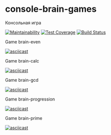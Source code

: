 # console-brain-games
Консольная игра

[![Maintainability](https://api.codeclimate.com/v1/badges/bd5980f24b48e0616614/maintainability)](https://codeclimate.com/github/CoraloReef/cli-brain-games/maintainability)
[![Test Coverage](https://api.codeclimate.com/v1/badges/bd5980f24b48e0616614/test_coverage)](https://codeclimate.com/github/CoraloReef/cli-brain-games/test_coverage)
[![Build Status](https://travis-ci.org/CoraloReef/cli-brain-games.svg?branch=master)](https://travis-ci.org/CoraloReef/cli-brain-games)


Game brain-even

[![asciicast](https://asciinema.org/a/zt58JHT8VyFGNwQOJ0Zb7tLhU.svg)](https://asciinema.org/a/zt58JHT8VyFGNwQOJ0Zb7tLhU)


Game brain-calc

[![asciicast](https://asciinema.org/a/b3bcayiNKy06h64xLwy1pf3yY.svg)](https://asciinema.org/a/b3bcayiNKy06h64xLwy1pf3yY)


Game brain-gcd

[![asciicast](https://asciinema.org/a/5mTyz86AB6hqcEIxHyYBl0iej.svg)](https://asciinema.org/a/5mTyz86AB6hqcEIxHyYBl0iej)


Game brain-progression

[![asciicast](https://asciinema.org/a/C8TzlVtL6yD4RNII30IMBC8td.svg)](https://asciinema.org/a/C8TzlVtL6yD4RNII30IMBC8td)


Game brain-prime

[![asciicast](https://asciinema.org/a/CPW3KGOzRSwRrWarEx0zDCSDV.svg)](https://asciinema.org/a/CPW3KGOzRSwRrWarEx0zDCSDV)
